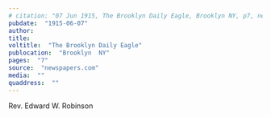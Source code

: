 ```yaml
---
# citation: "07 Jun 1915, The Brooklyn Daily Eagle, Brooklyn NY, p7, newspapers.com."
pubdate:  "1915-06-07"
author: 
title: 
voltitle:  "The Brooklyn Daily Eagle"
publocation:  "Brooklyn  NY"
pages:  "7"
source:  "newspapers.com"
media:  ""
quaddress:  ""
---
```

Rev. Edward W. Robinson

